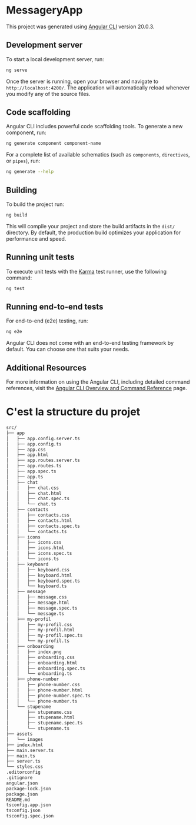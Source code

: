 # MessageryApp

This project was generated using [Angular CLI](https://github.com/angular/angular-cli) version 20.0.3.

## Development server

To start a local development server, run:

```bash
ng serve
```

Once the server is running, open your browser and navigate to `http://localhost:4200/`. The application will automatically reload whenever you modify any of the source files.

## Code scaffolding

Angular CLI includes powerful code scaffolding tools. To generate a new component, run:

```bash
ng generate component component-name
```

For a complete list of available schematics (such as `components`, `directives`, or `pipes`), run:

```bash
ng generate --help
```

## Building

To build the project run:

```bash
ng build
```

This will compile your project and store the build artifacts in the `dist/` directory. By default, the production build optimizes your application for performance and speed.

## Running unit tests

To execute unit tests with the [Karma](https://karma-runner.github.io) test runner, use the following command:

```bash
ng test
```

## Running end-to-end tests

For end-to-end (e2e) testing, run:

```bash
ng e2e
```

Angular CLI does not come with an end-to-end testing framework by default. You can choose one that suits your needs.

## Additional Resources

For more information on using the Angular CLI, including detailed command references, visit the [Angular CLI Overview and Command Reference](https://angular.dev/tools/cli) page.


# C'est la structure du projet
```bash
src/
├── app
│   ├── app.config.server.ts
│   ├── app.config.ts
│   ├── app.css
│   ├── app.html
│   ├── app.routes.server.ts
│   ├── app.routes.ts
│   ├── app.spec.ts
│   ├── app.ts
│   ├── chat
│   │   ├── chat.css
│   │   ├── chat.html
│   │   ├── chat.spec.ts
│   │   └── chat.ts
│   ├── contacts
│   │   ├── contacts.css
│   │   ├── contacts.html
│   │   ├── contacts.spec.ts
│   │   └── contacts.ts
│   ├── icons
│   │   ├── icons.css
│   │   ├── icons.html
│   │   ├── icons.spec.ts
│   │   └── icons.ts
│   ├── keyboard
│   │   ├── keyboard.css
│   │   ├── keyboard.html
│   │   ├── keyboard.spec.ts
│   │   └── keyboard.ts
│   ├── message
│   │   ├── message.css
│   │   ├── message.html
│   │   ├── message.spec.ts
│   │   └── message.ts
│   ├── my-profil
│   │   ├── my-profil.css
│   │   ├── my-profil.html
│   │   ├── my-profil.spec.ts
│   │   └── my-profil.ts
│   ├── onboarding
│   │   ├── index.png
│   │   ├── onboarding.css
│   │   ├── onboarding.html
│   │   ├── onboarding.spec.ts
│   │   └── onboarding.ts
│   ├── phone-number
│   │   ├── phone-number.css
│   │   ├── phone-number.html
│   │   ├── phone-number.spec.ts
│   │   └── phone-number.ts
│   └── stupename
│       ├── stupename.css
│       ├── stupename.html
│       ├── stupename.spec.ts
│       └── stupename.ts
├── assets
│   └── images
├── index.html
├── main.server.ts
├── main.ts
├── server.ts
└── styles.css
.editorconfig
.gitignore
angular.json
package-lock.json
package.json
README.md
tsconfig.app.json
tsconfig.json
tsconfig.spec.json
```
